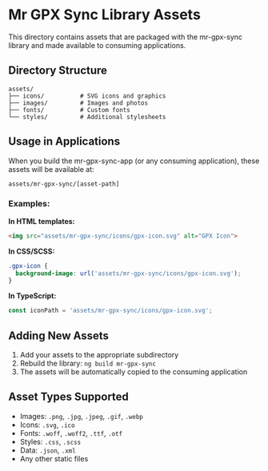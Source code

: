 # Mr GPX Sync Library Assets

This directory contains assets that are packaged with the mr-gpx-sync library and made available to consuming applications.

## Directory Structure

```
assets/
├── icons/          # SVG icons and graphics
├── images/         # Images and photos
├── fonts/          # Custom fonts
└── styles/         # Additional stylesheets
```

## Usage in Applications

When you build the mr-gpx-sync-app (or any consuming application), these assets will be available at:

```
assets/mr-gpx-sync/[asset-path]
```

### Examples:

**In HTML templates:**
```html
<img src="assets/mr-gpx-sync/icons/gpx-icon.svg" alt="GPX Icon">
```

**In CSS/SCSS:**
```css
.gpx-icon {
  background-image: url('assets/mr-gpx-sync/icons/gpx-icon.svg');
}
```

**In TypeScript:**
```typescript
const iconPath = 'assets/mr-gpx-sync/icons/gpx-icon.svg';
```

## Adding New Assets

1. Add your assets to the appropriate subdirectory
2. Rebuild the library: `ng build mr-gpx-sync`
3. The assets will be automatically copied to the consuming application

## Asset Types Supported

- Images: `.png`, `.jpg`, `.jpeg`, `.gif`, `.webp`
- Icons: `.svg`, `.ico`
- Fonts: `.woff`, `.woff2`, `.ttf`, `.otf`
- Styles: `.css`, `.scss`
- Data: `.json`, `.xml`
- Any other static files
